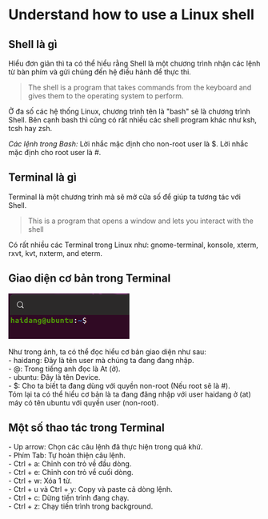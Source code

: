 ﻿#  Understand how to use a Linux shell
## Shell là gì
Hiểu đơn giản thì ta có thể hiểu rằng Shell là một chương trình nhận các lệnh từ bàn phím và gửi chúng đến hệ điều hành để thực thi. 
> The shell is a program that takes commands from the keyboard and gives them to the operating system to perform.

Ở đa số các hệ thống Linux, chương trình tên là "bash" sẽ là chương trình Shell. Bên cạnh bash thì cũng có rất nhiều các shell program khác như ksh, tcsh hay zsh.

*Các lệnh trong Bash:*
Lời nhắc mặc định cho non-root user là $.
Lời nhắc mặc định cho root user là #.

## Terminal là gì
Terminal là một chương trình mà sẽ mở cửa số để giúp ta tương tác với Shell.
> This is a program that opens a window and lets you interact with the shell

Có rất nhiều các Terminal trong Linux như: gnome-terminal, konsole, xterm, rxvt, kvt, nxterm, and eterm.

## Giao diện cơ bản trong Terminal

<img src = "../../Images/I. Working_On_The_Command_Line/1. Understand_how_to_use_a_Linux_shell/Anh_1.png">

Như trong ảnh, ta có thể đọc hiểu cơ bản giao diện như sau:  
\- haidang: Đây là tên user mà chúng ta đang đang nhập.  
\- @: Trong tiếng anh đọc là At (ở).  
\- ubuntu: Đây là tên Device.  
\- $: Cho ta biết ta đang dùng với quyền non-root (Nếu root sẽ là #).  
Tóm lại ta có thể hiểu cơ bản là ta đang đăng nhập với user haidang ở (at) máy có tên ubuntu với quyền user (non-root).  

## Một số thao tác trong Terminal
\- Up arrow: Chọn các câu lệnh đã thực hiện trong quá khứ.  
\- Phím Tab: Tự hoàn thiện câu lệnh.  
\- Ctrl + a: Chỉnh con trỏ về đầu dòng.  
\- Ctrl + e: Chỉnh con trỏ về cuối dòng.  
\- Ctrl + w: Xóa 1 từ.  
\- Ctrl + u và Ctrl + y: Copy và paste cả dòng lệnh.  
\- Ctrl + c: Dừng tiến trình đang chạy.  
\- Ctrl + z: Chạy tiến trình trong background.  


